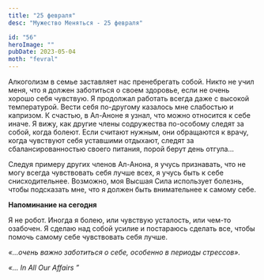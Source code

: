 ```yaml
---
title: "25 февраля"
desc: "Мужество Меняться - 25 февраля"

id: "56"
heroImage: ""
pubDate: 2023-05-04
moth: "fevral"
---
```


Алкоголизм в семье заставляет нас пренебрегать собой. Никто не учил меня, что
я должен заботиться о своем здоровье, если не очень хорошо себя чувствую. Я
продолжал работать всегда даже с высокой температурой. Вести себя по-другому
казалось мне слабостью и капризом. К счастью, в Ал-Аноне я узнал, что можно
относится к себе иначе. Я вижу, как другие члены содружества по-особому следят
за собой, когда болеют. Если считают нужным, они обращаются к врачу, когда
чувствуют себя уставшими отдыхают, следят за сбалансированностью своего
питания, порой берут день отгула…

Следуя примеру других членов Ал-Анона, я учусь признавать, что не могу всегда
чувствовать себя лучше всех, я учусь быть к себе снисходительнее. Возможно,
моя Высшая Сила использует болезнь, чтобы подсказать мне, что я должен быть
внимательнее к самому себе.

**Напоминание на сегодня**

Я не робот. Иногда я болею, или чувствую усталость, или чем-то озабочен. Я
сделаю над собой усилие и постараюсь сделать все, чтобы помочь самому себе
чувствовать себя лучше.

_«…очень важно заботиться о себе, особенно в периоды стрессов»._

_«…_ _In_ _All_ _Our_ _Affairs_ _”_
